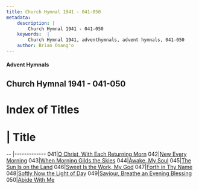 ```yaml
---
title: Church Hymnal 1941 - 041-050
metadata:
    description: |
        Church Hymnal 1941 - 041-050
    keywords:  |
        Church Hymnal 1941, adventhymnals, advent hymnals, 041-050
    author: Brian Onang'o
---
```


#### Advent Hymnals
## Church Hymnal 1941 - 041-050

# Index of Titles
# | Title                        
-- |-------------
041|[O Christ, With Each Returning Morn](/church-hymnal/CH/001-100/041-050/O-Christ,-With-Each-Returning-Morn)
042|[New Every Morning](/church-hymnal/CH/001-100/041-050/New-Every-Morning)
043|[When Morning Gilds the Skies](/church-hymnal/CH/001-100/041-050/When-Morning-Gilds-the-Skies)
044|[Awake, My Soul](/church-hymnal/CH/001-100/041-050/Awake,-My-Soul)
045|[The Sun Is on the Land](/church-hymnal/CH/001-100/041-050/The-Sun-Is-on-the-Land)
046|[Sweet Is the Work, My God](/church-hymnal/CH/001-100/041-050/Sweet-Is-the-Work,-My-God)
047|[Forth in Thy Name](/church-hymnal/CH/001-100/041-050/Forth-in-Thy-Name)
048|[Softly Now the Light of Day](/church-hymnal/CH/001-100/041-050/Softly-Now-the-Light-of-Day)
049|[Saviour, Breathe an Evening Blessing](/church-hymnal/CH/001-100/041-050/Saviour,-Breathe-an-Evening-Blessing)
050|[Abide With Me](/church-hymnal/CH/001-100/041-050/Abide-With-Me)